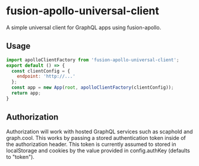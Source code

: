 # fusion-apollo-universal-client

A simple universal client for GraphQL apps using fusion-apollo.

## Usage

```js
import apolloClientFactory from 'fusion-apollo-universal-client';
export default () => {
  const clientConfig = {
    endpoint: 'http://...'
  };
  const app = new App(root, apolloClientFactory(clientConfig));
  return app;
}

```

## Authorization

Authorization will work with hosted GraphQL services such as scaphold and graph.cool. This works by passing a stored authentication token inside of the authorization header. This token is currently assumed to stored in localStorage and cookies by the value provided in config.authKey (defaults to "token").
